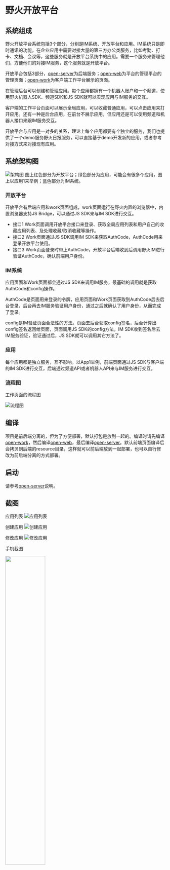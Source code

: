 # 野火开放平台
## 系统组成
野火开放平台系统包括3个部分，分别是IM系统、开放平台和应用。IM系统只是即时通讯的功能，在企业应用中需要对接大量的第三方办公类服务，比如考勤、打卡、文档、会议等，这些服务就是开放平台系统中的应用。需要一个服务来管理他们，方便他们的对接IM服务，这个服务就是开放平台。

开放平台包括3部分，[open-server](./open-server)为后端服务；[open-web](./open-web)为平台的管理平台的管理页面；[open-work](./open-work)为客户端工作平台展示的页面。

在管理后台可以创建和管理应用。每个应用都拥有一个机器人账户和一个频道，使用野火机器人SDK、频道SDK和JS SDK就可以实现应用与IM服务的交互。

客户端的工作平台页面可以展示全局应用，可以收藏普通应用，可以点击应用来打开应用。还有一种是后台应用，在前台不展示应用，但应用还是可以使用频道和机器人接口来跟IM服务交互。

开放平台与应用是一对多的关系，理论上每个应用都要有个独立的服务，我们也提供了一个demo服务野火日报服务，可以直接基于demo开发新的应用，或者参考对接方式来对接现有应用。

## 系统架构图
![架构图](http://static.wildfirechat.cn/open_arch.png)
图上红色部分为开放平台；绿色部分为应用，可能会有很多个应用，图上以应用1来举例；蓝色部分为IM系统。
### 开放平台
开放平台有后端应用和work页面组成，work页面运行在野火内置的浏览器中，内置浏览器支持JS Bridge，可以通过JS SDK来与IM SDK进行交互。
* 接口1 Work页面调用开放平台接口来登录、获取全局应用列表和用户自己的收藏应用列表、及处理收藏/取消收藏等操作。
* 接口2 Work页面通过JS SDK调用IM SDK来获取AuthCode，AuthCode用来登录开放平台使用。
* 接口3 Work页面登录时带上AuthCode，开放平台后端收到后调用野火IM进行验证AuthCode，确认前端用户身份。

### IM系统
应用页面和Work页面都会通过JS SDK来调用IM服务，最基础的调用就是获取AuthCode和config操作。

AuthCode是页面用来登录的令牌，应用页面和Work页面获取到AuthCode后去后台登录，后台再去IM服务验证用户身份，通过之后就确认了用户身份，从而完成了登录。

config是IM验证页面合法性的方法。页面去后台获取config签名，后台计算出config签名返回给页面，页面调用JS SDK的config方法，IM SDK收到签名后去IM服务验证，验证通过后，JS SDK就可以调用其它方法了。

### 应用
每个应用都是独立服务，互不影响。以App1举例，前端页面通过JS SDK与客户端的IM SDK进行交互，后端通过频道API或者机器人API来与IM服务进行交互。

### 流程图
工作页面的流程图

![流程图](http://static.wildfirechat.cn/open_flow.png)

## 编译
项目是前后端分离的，但为了方便部署，默认打包是放到一起的。编译时请先编译[open-work](./open-work)，然后编译[open-web](./open-web)，最后编译[open-server](./open-server)。默认前端页面编译后会拷贝到后端的resource目录，这样就可以前后端放到一起部署，也可以自行修改为前后端分离的方式部署。

## 启动
请参考[open-server](./open-server)说明。

## 截图

应用列表
![应用列表](http://static.wildfirechat.cn/open_admin_application_list.png)

创建应用
![创建应用](http://static.wildfirechat.cn/open_admin_create_application.png)

修改应用
![修改应用](http://static.wildfirechat.cn/open_admin_modify_application.png)

手机截图

<img src="http://static.wildfirechat.cn/open_admin_client.png" width = 50% height = 50% />
